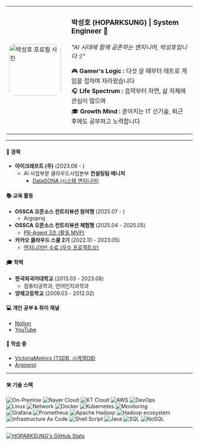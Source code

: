 <table>
  <tr>
    <td valign="middle" width="140">
      <img src="https://github.com/user-attachments/assets/bec1e4d0-1fa4-4ea7-9a90-a969da98b922" alt="박성호 프로필 사진" width="140" style="border-radius: 10%; display: block;"/>
    </td>
    <td valign="middle" style="padding-left: 20px;">
      <h3><strong>박성호 (HOPARKSUNG)</strong> | System Engineer 🚀</h3>
      <p><i>"AI 시대에 함께 공존하는 엔지니어, 박성호입니다 :)"</i></p>
      <ul style="list-style-type: none; padding-left: 0; margin-top: 10px; line-height: 1.7;">
        <li>🎮 <strong>Gamer's Logic :</strong> 다섯 살 때부터 레트로 게임을 접하며 자라왔습니다</li>
        <li>🎧 <strong>Life Spectrum :</strong> 음악부터 자연, 삶 자체에 관심이 많으며</li>
        <li>🎓 <strong>Growth Mind :</strong> 쏟아지는 IT 신기술, 퇴근 후에도 공부하고 노력합니다</li>
      </ul>
      </td>
  </tr>
</table>

---

#### 🚀 경력
* **아이크래프트 (주)** (2023.08 - )
    * AI 사업부문 클라우드사업본부 **컨설팅팀 매니저**
      * [DataSONA (시스템 엔지니어)](https://datasona.co.kr/)

#### 📚 교육 활동
* **OSSCA 오픈소스 컨트리뷰션 참여형** (2025.07 - )
    * Argoproj
* **OSSCA 오픈소스 컨트리뷰션 체험형** (2025.04 - 2025.05)
    * [PR-Agent 3조 (활동 MVP)](https://sunghothegamebird.notion.site/PR-Agnet-3-sPRinter-1d92ec95ce928080a5abeb2e03b5247d?pvs=4)
* **카카오 클라우드 스쿨 2기** (2022.10 - 2023.05)
    * [엔지니어반 수료 (우수 프로젝트상)](https://youtu.be/ISuKO2eexTE?si=ocwQi6TiFlOOOdiL)

#### 🎓 학력
* **한국외국어대학교** (2013.03 - 2023.08)
  * 컴퓨터공학과, 언어인지과학과
* **양재고등학교** (2009.03 - 2012.02)

#### 💻 개인 공부 & 취미 채널
* [Notion](https://sunghothegamebird.notion.site/33c89efcaea5408190aa630c883f1347?pvs=4)
* [YouTube](https://www.youtube.com/@sunghothegamebird)

#### 🌱 학습 중
* [VictoriaMetrics (TSDB, 시계열DB) ](https://github.com/VictoriaMetrics/VictoriaMetrics)
* [Argoproj](https://github.com/argoproj/argoproj)

---

#### 🛠️ 기술 스택
<p align="left">
  <img src="https://img.shields.io/badge/On--Premise-333333?style=for-the-badge&logo=serverfault&logoColor=white" alt="On-Premise">
  <img src="https://img.shields.io/badge/Naver%20Cloud-03C75A?style=for-the-badge&logo=naver&logoColor=white" alt="Naver Cloud">
  <img src="https://img.shields.io/badge/KT%20Cloud-ED1C24?style=for-the-badge&logo=kt&logoColor=white" alt="KT Cloud">
  <img src="https://img.shields.io/badge/AWS-232F3E?style=for-the-badge&logo=amazonaws&logoColor=white" alt="AWS">
  <img src="https://img.shields.io/badge/DevOps-5A6772?style=for-the-badge&logo=azuredevops&logoColor=white" alt="DevOps">
  <br>
  <img src="https://img.shields.io/badge/Linux-FCC624?style=for-the-badge&logo=linux&logoColor=black" alt="Linux">
  <img src="https://img.shields.io/badge/Network-4E83C3?style=for-the-badge&logo=serverfault&logoColor=white" alt="Network">
  <img src="https://img.shields.io/badge/Docker-2496ED?style=for-the-badge&logo=docker&logoColor=white" alt="Docker">
  <img src="https://img.shields.io/badge/Kubernetes-326CE5?style=for-the-badge&logo=kubernetes&logoColor=white" alt="Kubernetes">
  <img src="https://img.shields.io/badge/Monitoring-7E4F98?style=for-the-badge&logo=looker&logoColor=white" alt="Monitoring">
  <br>
  <img src="https://img.shields.io/badge/Grafana-F46800?style=for-the-badge&logo=grafana&logoColor=white" alt="Grafana">
  <img src="https://img.shields.io/badge/Prometheus-E6522C?style=for-the-badge&logo=prometheus&logoColor=white" alt="Prometheus">
  <img src="https://img.shields.io/badge/Apache%20Hadoop-66CCFF?style=for-the-badge&logo=apachehadoop&logoColor=black" alt="Apache Hadoop">
  <img src="https://img.shields.io/badge/Hadoop%20Ecosystem-FFD700?style=for-the-badge&logo=apache&logoColor=black" alt="Hadoop ecosystem">
  <br>
  <img src="https://img.shields.io/badge/Infrastructure%20As%20Code-CB171E?style=for-the-badge&logo=yaml&logoColor=white" alt="Infrastructure As Code">
  <img src="https://img.shields.io/badge/Shell%20Script-4EAA25?style=for-the-badge&logo=gnubash&logoColor=white" alt="Shell Script">
  <img src="https://img.shields.io/badge/Java-ED8B00?style=for-the-badge&logo=openjdk&logoColor=white" alt="Java">
  <img src="https://img.shields.io/badge/SQL-003545?style=for-the-badge&logo=mariadb&logoColor=white" alt="SQL">
  <img src="https://img.shields.io/badge/NoSQL-4EA94B?style=for-the-badge&logo=mongodb&logoColor=white" alt="NoSQL">
</p>

---

[![HOPARKSUNG's GitHub Stats](https://github-readme-stats.vercel.app/api?username=HOPARKSUNG&show_icons=true&theme=radical&count_private=true&include_all_commits=true&hide_rank=true)](https://github.com/anuraghazra/github-readme-stats)
